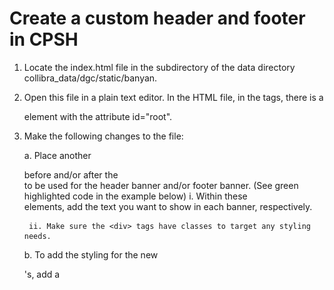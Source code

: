# Create a custom header and footer in CPSH

1. Locate the index.html file in the subdirectory of the data directory collibra_data/dgc/static/banyan.

2. Open this file in a plain text editor. In the HTML file, in the <body> tags, there is a <div> element with the attribute id="root".

3. Make the following changes to the file:

	a. Place another <div> before and/or after the <div id="root"> to be used for the header banner and/or footer banner. (See green highlighted code in the example below)
		i. Within these <div> elements, add the text you want to show in each banner, respectively.

		ii. Make sure the <div> tags have classes to target any styling needs.

	b. To add the styling for the new <div>'s, add a <style> block immediately after the <body> tag. (See yellow highlighted code in the example below)

4. Save the file.

5. Restart your environment.

Example:

The HTML snippet below shows simple banners that use this approach. It demonstrates the HTML code to add custom banners (highlighted in yellow and green) and how the banners appear in the Collibra UI. NOTE: The <html>, <head> and <body> tags have been simplified for demonstration purposes. The 'index.html' page you see may look different.

HTML snippet:

![CPSH](./images/cpsh-html-snippet.png)